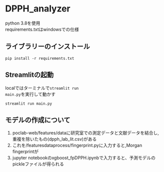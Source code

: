 # DPPH_analyzer

python 3.8を使用<br>
requirements.txtはwindowsでの仕様<br>


## ライブラリーのインストール


```
pip install -r requirements.txt
```


## Streamlitの起動

localではターミナルで<code>streamlit run main.py</code>を実行して動かす
```
streamlit run main.py
```

## モデルの作成について
1. poclab-web/features/dataに研究室での測定データと文献データを結合し,重複を除いたもの(dpph_lab_lit.csv)がある
2. これを/featuresdataprocess/fingerprint.pyに入力すると,Morgan fingerprintが
3. jupyter notebookのxgboost_fpDPPH.ipynbで入力すると、予測モデルのpickleファイルが得られる